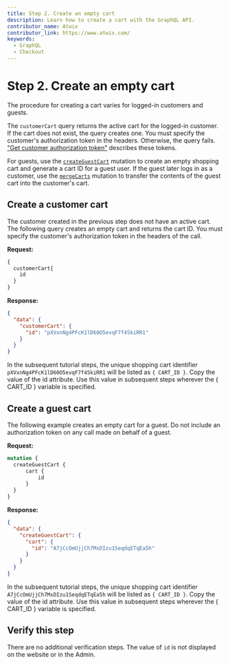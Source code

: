 ```yaml
---
title: Step 2. Create an empty cart
description: Learn how to create a cart with the GraphQL API.
contributor_name: Atwix
contributor_link: https://www.atwix.com/
keywords:
  - GraphQL
  - Checkout
---
```


# Step 2. Create an empty cart

The procedure for creating a cart varies for logged-in customers and guests.

The `customerCart` query returns the active cart for the logged-in customer. If the cart does not exist, the query creates one. You must specify the customer's authorization token in the headers. Otherwise, the query fails. ["Get customer authorization token"](../../usage/authorization-tokens.md) describes these tokens.

For guests, use the [`createGuestCart`](../../schema/cart/mutations/create-guest-cart.md) mutation to create an empty shopping cart and generate a cart ID for a guest user. If the guest later logs in as a customer, use the [`mergeCarts`](../../schema/cart/mutations/merge.md) mutation to transfer the contents of the guest cart into the customer's cart.

## Create a customer cart

The customer created in the previous step does not have an active cart. The following query creates an empty cart and returns the cart ID. You must specify the customer's authorization token in the headers of the call.

**Request:**

```graphql
{
  customerCart{
    id
  }
}
```

**Response:**

```json
{
  "data": {
    "customerCart": {
      "id": "pXVxnNg4PFcK1lD60O5evqF7f4SkiRR1"
    }
  }
}
```

In the subsequent tutorial steps, the unique shopping cart identifier `pXVxnNg4PFcK1lD60O5evqF7f4SkiRR1` will be listed as `{ CART_ID }`.
Copy the value of the id attribute. Use this value in subsequent steps wherever the { CART_ID } variable is specified.

## Create a guest cart

The following example creates an empty cart for a guest. Do not include an authorization token on any call made on behalf of a guest.

**Request:**

```graphql
mutation {
  createGuestCart {
      cart {
          id
      }
  }
}
```

**Response:**

```json
{
  "data": {
    "createGuestCart": {
      "cart": {
        "id": "A7jCcOmUjjCh7MxDIzu1SeqdqETqEa5h"
      }
    }
  }
}
```

In the subsequent tutorial steps, the unique shopping cart identifier `A7jCcOmUjjCh7MxDIzu1SeqdqETqEa5h` will be listed as `{ CART_ID }`.
Copy the value of the id attribute. Use this value in subsequent steps wherever the { CART_ID } variable is specified.

## Verify this step

There are no additional verification steps. The value of `id` is not displayed on the website or in the Admin.
